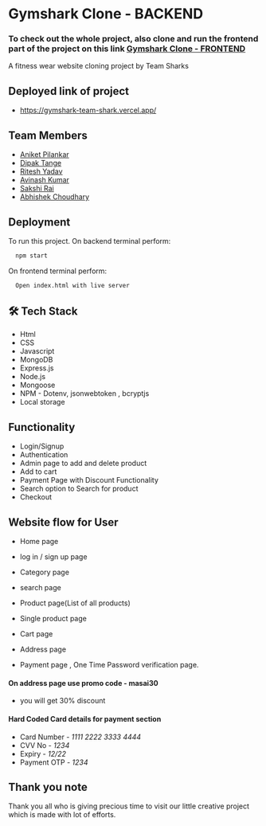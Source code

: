 
# Gymshark Clone - BACKEND

###  To check out the whole project, also clone and run the frontend part of the project on this link [Gymshark Clone - FRONTEND](https://github.com/Aniket-Pilankar/Gymshark_FRONTEND_Unit4)

A fitness wear website cloning project by Team Sharks
 
## Deployed link of project
- https://gymshark-team-shark.vercel.app/

## Team Members

- [Aniket Pilankar](https://github.com/Aniket-Pilankar)
- [Dipak Tange](https://github.com/deep1296)
- [Ritesh Yadav](https://github.com/ritesh-2124)
- [Avinash Kumar](https://github.com/avinash70008)
- [Sakshi Rai](https://github.com/Saarah123)
- [Abhishek Choudhary](https://github.com/abhich21)


## Deployment

To run this project. On backend terminal perform:

```bash
  npm start
```

On frontend terminal perform:

```bash
  Open index.html with live server
```



## 🛠 Tech Stack

- Html
- CSS
- Javascript
- MongoDB
- Express.js
- Node.js
- Mongoose
- NPM - Dotenv, jsonwebtoken , bcryptjs 
- Local storage

## Functionality

- Login/Signup
- Authentication
- Admin page to add and delete product
- Add to cart
- Payment Page with Discount Functionality
- Search option to Search for product
- Checkout

## Website flow for User

- Home page

- log in / sign up page

- Category page

- search page

- Product page(List of all products)

- Single product page

- Cart page

- Address page

- Payment page , One Time Password verification page.

#### On address page use promo code - masai30

- you will  get 30% discount


#### Hard Coded Card details for payment section

- Card Number - _1111 2222 3333 4444_
- CVV No - _1234_
- Expiry - _12/22_ 
- Payment OTP - _1234_

## Thank you note
Thank you all who is giving precious time to visit our little creative project which is made with lot of efforts.





